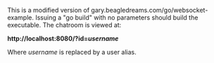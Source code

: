This is a modified version of gary.beagledreams.com/go/websocket-example. Issuing a "go build" with no parameters should build the executable. The chatroom is viewed at:

<b>http://localhost:8080/?id=<i>username</i></b>

Where <i>username</i> is replaced by a user alias.